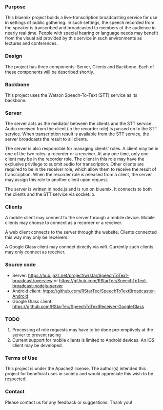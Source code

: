 
### Purpose

This bluemix project builds a live-transcription broadcasting service for use in settings 
of public gathering. In such settings, the speech recorded from the speaker is transcribed 
and broadcasted to members of the audience in nearly real time. People with special hearing 
or language needs may benefit from the visual aid provided by this service in such environments 
as lectures and conferences.


### Design
The project has three components: Server, Clients and Backbone. Each of these components will 
be described shortly.

### Backbone
This project uses the Watson Speech-To-Text (STT) service as its backbone. 

### Server
The server acts as the mediator between the clients and the STT service. Audio received from 
the client (in the recorder role) is passed on to the STT service. When transcription result 
is available from the STT service, the server broadcasts the result to all clients.

The server is also responsible for managing clients' roles. A client may be in one of the two 
roles: a recorder or a receiver. At any one time, only one client may be in the recorder role. 
The client in this role may have the exclusive privilege to submit audio for transcription. 
Other clients are required to be in the receiver role, which allow them to receive the result 
of transcription. When the recorder role is released from a client, the server may assign this 
role to another client upon request. 

The server is written in node.js and is run on bluemix. It connects to both the clients and 
the STT service via socket.io.

### Clients

A mobile client may connect to the server through a mobile device. Mobile clients may choose 
to connect as a recorder or a receiver.

A web client connects to the server through the website. Clients connected this way may only 
be receivers.

A Google Glass client may connect directly via wifi. Currently such clients may only connect 
as receiver.


### Source code

- Server: https://hub.jazz.net/project/wrstar/SpeechToText-broadcast/overview or https://github.com/RStarTec/SpeechToText-broadcast-nodejs-server
- Android client: https://github.com/RStarTec/SpeechToTextBroadcaster-Android
- Google Glass client: https://github.com/RStarTec/SpeechToTextReceiver-GoogleGlass

### TODO

1. Processing of role requests may have to be done pre-emptively at the server to prevent racing
2. Current support for mobile clients is limited to Android devices. An iOS client may be developed.

### Terms of Use

This project is under the Apache2 license. 
The author(s) intended this project for beneficial uses in society and would appreciate this 
wish to be respected.

### Contact

Please contact us for any feedback or suggestions. Thank you!
